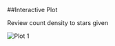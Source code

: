 ##Interactive Plot

Review count density to stars given

![Plot 1](https://i.imgur.com/sytW8pJ.gifv)
